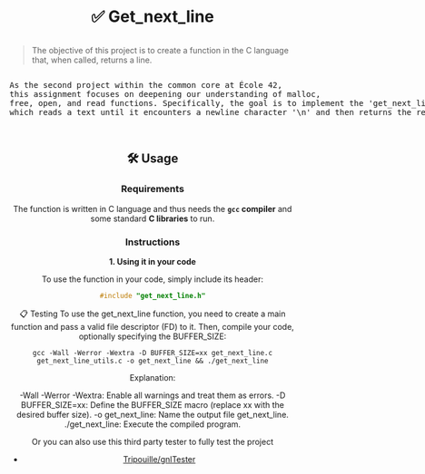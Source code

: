 <div align="center">
  
<div style="text-align: center;">
    <h1>✅ Get_next_line</h1>
    <blockquote style="display: inline-block; text-align: left;">
        The objective of this project is to create a function in the C language that, when called, returns a line.
    </blockquote>
    <pre style="display: inline-block; text-align: left;">
As the second project within the common core at École 42,
this assignment focuses on deepening our understanding of malloc,
free, open, and read functions. Specifically, the goal is to implement the 'get_next_line' function,
which reads a text until it encounters a newline character '\n' and then returns the read line.
    </pre>
</div>


## 🛠️ Usage

### Requirements

The function is written in C language and thus needs the **`gcc` compiler** and some standard **C libraries** to run.

### Instructions

**1. Using it in your code**

To use the function in your code, simply include its header:

```C
#include "get_next_line.h"
```
📋 Testing
To use the get_next_line function, you need to create a main function and pass a valid file descriptor (FD) to it. Then, compile your code, optionally specifying the BUFFER_SIZE:

```shell
gcc -Wall -Werror -Wextra -D BUFFER_SIZE=xx get_next_line.c get_next_line_utils.c -o get_next_line && ./get_next_line
```
Explanation:

-Wall -Werror -Wextra: Enable all warnings and treat them as errors.
-D BUFFER_SIZE=xx: Define the BUFFER_SIZE macro (replace xx with the desired buffer size).
-o get_next_line: Name the output file get_next_line.
./get_next_line: Execute the compiled program.

Or you can also use this third party tester to fully test the project

* [Tripouille/gnlTester](https://github.com/Tripouille/gnlTester)
